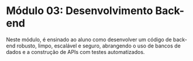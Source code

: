 # Módulo 03: Desenvolvimento Back-end

Neste módulo, é ensinado ao aluno como desenvolver um código de back-end robusto, limpo, escalável e seguro, abrangendo o uso de bancos de dados e a construção de APIs com testes automatizados.

